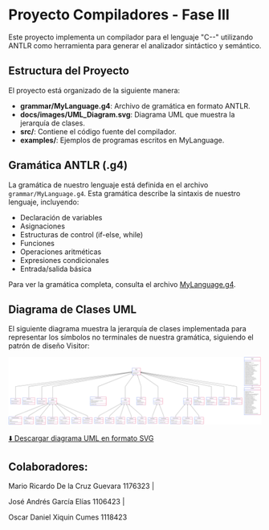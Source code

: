 # Proyecto Compiladores - Fase III

Este proyecto implementa un compilador para el lenguaje "C--" utilizando ANTLR como herramienta para generar el analizador sintáctico y semántico.

## Estructura del Proyecto

El proyecto está organizado de la siguiente manera:

- **grammar/MyLanguage.g4**: Archivo de gramática en formato ANTLR.
- **docs/images/UML_Diagram.svg**: Diagrama UML que muestra la jerarquía de clases.
- **src/**: Contiene el código fuente del compilador.
- **examples/**: Ejemplos de programas escritos en MyLanguage.

## Gramática ANTLR (.g4)

La gramática de nuestro lenguaje está definida en el archivo `grammar/MyLanguage.g4`. Esta gramática describe la sintaxis de nuestro lenguaje, incluyendo:

- Declaración de variables
- Asignaciones
- Estructuras de control (if-else, while)
- Funciones
- Operaciones aritméticas
- Expresiones condicionales
- Entrada/salida básica

Para ver la gramática completa, consulta el archivo [MyLanguage.g4](./grammar/MyLanguage.g4).

## Diagrama de Clases UML

El siguiente diagrama muestra la jerarquía de clases implementada para representar los símbolos no terminales de nuestra gramática, siguiendo el patrón de diseño Visitor:

![Diagrama UML de la jerarquía de clases](./docs/images/Diagrama_UML.png)

[⬇️ Descargar diagrama UML en formato SVG](./docs/images/Diagrama_UML.svg)

## Colaboradores:

Mario Ricardo De la Cruz Guevara 1176323 |

José Andrés García Elías 1106423 | 

Oscar Daniel Xiquin Cumes 1118423 
